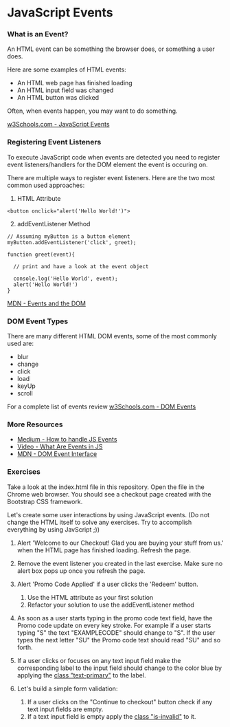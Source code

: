 # JavaScript Events

### What is an Event?

An HTML event can be something the browser does, or something a user does.

Here are some examples of HTML events:

- An HTML web page has finished loading
- An HTML input field was changed
- An HTML button was clicked

Often, when events happen, you may want to do something.

[w3Schools.com - JavaScript Events](https://www.w3schools.com/js/js_events.asp)

### Registering Event Listeners

To execute JavaScript code when events are detected you need to register event listeners/handlers for the DOM element the event is occuring on.

There are multiple ways to register event listeners. Here are the two most common used approaches:

1. HTML Attribute

`<button onclick="alert('Hello World!')">`

2. addEventListener Method

```
// Assuming myButton is a button element
myButton.addEventListener('click', greet);

function greet(event){

  // print and have a look at the event object

  console.log('Hello World', event);
  alert('Hello World!')
}
```

[MDN - Events and the DOM](https://developer.mozilla.org/en-US/docs/Web/API/Document_Object_Model/Events)

### DOM Event Types

There are many different HTML DOM events, some of the most commonly used are:

- blur
- change
- click
- load
- keyUp
- scroll

For a complete list of events review [w3Schools.com - DOM Events](https://www.w3schools.com/jsref/dom_obj_event.asp)

### More Resources

- [Medium - How to handle JS Events](https://medium.freecodecamp.org/event-handling-in-javascript-with-examples-f6bc1e2fff57)
- [Video - What Are Events in JS](https://www.youtube.com/watch?v=gx0oAgvXyE4)
- [MDN - DOM Event Interface ](https://developer.mozilla.org/en-US/docs/Web/API/Event)

### Exercises

Take a look at the index.html file in this repository. Open the file in the Chrome web browser. You should see a checkout page created with the Bootstrap CSS framework.

Let's create some user interactions by using JavaScript events. (Do not change the HTML itself to solve any exercises. Try to accomplish everything by using JavScript ;))

1. Alert 'Welcome to our Checkout! Glad you are buying your stuff from us.' when the HTML page has finished loading. Refresh the page.

2. Remove the event listener you created in the last exercise. Make sure no alert box pops up once you refresh the page.

3. Alert 'Promo Code Applied' if a user clicks the 'Redeem' button.

   1. Use the HTML attribute as your first solution
   2. Refactor your solution to use the addEventListener method

4. As soon as a user starts typing in the promo code text field, have the Promo code update on every key stroke. For example if a user starts typing "S" the text "EXAMPLECODE" should change to "S". If the user types the next letter "SU" the Promo code text should read "SU" and so forth.

5. If a user clicks or focuses on any text input field make the corresponding label to the input field should change to the color blue by applying the [class "text-primary"](https://getbootstrap.com/docs/4.1/utilities/colors/) to the label.

6. Let's build a simple form validation:
   1. If a user clicks on the "Continue to checkout" button check if any text input fields are empty.
   2. If a text input field is empty apply the [class "is-invalid"](https://getbootstrap.com/docs/4.1/components/forms/#validation) to it.

